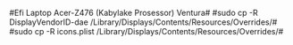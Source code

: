 #Efi Laptop Acer-Z476 (Kabylake Prosessor) Ventura#
#sudo cp -R DisplayVendorID-dae /Library/Displays/Contents/Resources/Overrides/#
#sudo cp -R icons.plist /Library/Displays/Contents/Resources/Overrides/#
